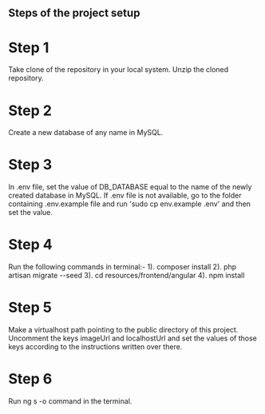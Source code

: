 ## Steps of the project setup

# Step 1 
Take clone of the repository in your local system. Unzip the cloned repository.

# Step 2
Create a new database of any name in MySQL.

# Step 3
In .env file, set the value of DB_DATABASE equal to the name of the newly created database in MySQL. If .env file is not available, go to the folder containing .env.example file and run 'sudo cp env.example .env' and then set the value.

# Step 4
Run the following commands in terminal:-
1). composer install
2). php artisan migrate --seed
3). cd resources/frontend/angular
4). npm install

# Step 5
Make a virtualhost path pointing to the public directory of this project. Uncomment the keys imageUrl and localhostUrl and set the values of those keys according to the instructions written over there.

# Step 6
Run ng s -o command in the terminal.
